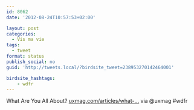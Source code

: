 ```yaml
---
id: 8062
date: '2012-08-24T10:57:53+02:00'

layout: post
categories:
  - Vis ma vie
tags:
  - tweet
format: status
publish_social: no
guid: 'http://tweets.local/?birdsite_tweet=238953270142464001'

birdsite_hashtags:
    - wdfr
---
```


What Are You All About? [uxmag.com/articles/what-…](http://uxmag.com/articles/what-are-you-all-about) via @uxmag #wdfr